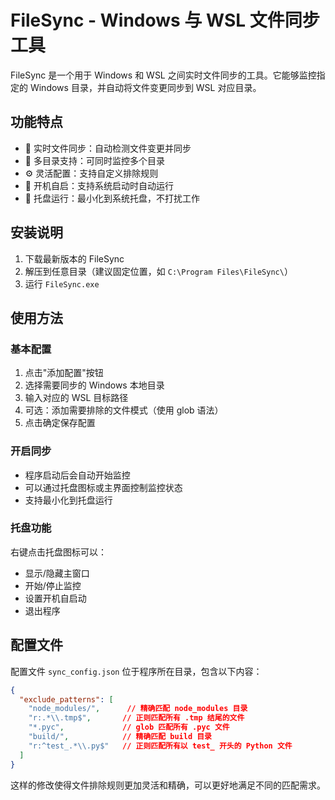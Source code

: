 # FileSync - Windows 与 WSL 文件同步工具

FileSync 是一个用于 Windows 和 WSL 之间实时文件同步的工具。它能够监控指定的 Windows 目录，并自动将文件变更同步到 WSL 对应目录。

## 功能特点

- 🔄 实时文件同步：自动检测文件变更并同步
- 📁 多目录支持：可同时监控多个目录
- ⚙️ 灵活配置：支持自定义排除规则
- 🚀 开机自启：支持系统启动时自动运行
- 🔲 托盘运行：最小化到系统托盘，不打扰工作

## 安装说明

1. 下载最新版本的 FileSync
2. 解压到任意目录（建议固定位置，如 `C:\Program Files\FileSync\`）
3. 运行 `FileSync.exe`

## 使用方法

### 基本配置

1. 点击"添加配置"按钮
2. 选择需要同步的 Windows 本地目录
3. 输入对应的 WSL 目标路径
4. 可选：添加需要排除的文件模式（使用 glob 语法）
5. 点击确定保存配置

### 开启同步

- 程序启动后会自动开始监控
- 可以通过托盘图标或主界面控制监控状态
- 支持最小化到托盘运行

### 托盘功能

右键点击托盘图标可以：

- 显示/隐藏主窗口
- 开始/停止监控
- 设置开机自启动
- 退出程序

## 配置文件

配置文件 `sync_config.json` 位于程序所在目录，包含以下内容：

```json
{
  "exclude_patterns": [
    "node_modules/",      // 精确匹配 node_modules 目录
    "r:.*\\.tmp$",       // 正则匹配所有 .tmp 结尾的文件
    "*.pyc",             // glob 匹配所有 .pyc 文件
    "build/",            // 精确匹配 build 目录
    "r:^test_.*\\.py$"   // 正则匹配所有以 test_ 开头的 Python 文件
  ]
}
```

这样的修改使得文件排除规则更加灵活和精确，可以更好地满足不同的匹配需求。